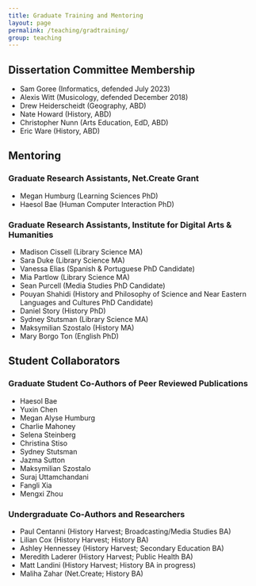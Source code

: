 ```yaml
---
title: Graduate Training and Mentoring
layout: page
permalink: /teaching/gradtraining/
group: teaching
---
```


## Dissertation Committee Membership

- Sam Goree (Informatics, defended July 2023)
- Alexis Witt (Musicology, defended December 2018)
- Drew Heiderscheidt (Geography, ABD)
- Nate Howard (History, ABD)
- Christopher Nunn (Arts Education, EdD, ABD)
- Eric Ware (History, ABD)

## Mentoring

### Graduate Research Assistants, Net.Create Grant

- Megan Humburg (Learning Sciences PhD)
- Haesol Bae (Human Computer Interaction PhD)

### Graduate Research Assistants, Institute for Digital Arts & Humanities

- Madison Cissell (Library Science MA)
- Sara Duke (Library Science MA)
- Vanessa Elias (Spanish & Portuguese PhD Candidate)
- Mia Partlow (Library Science MA)
- Sean Purcell (Media Studies PhD Candidate)
- Pouyan Shahidi (History and Philosophy of Science and Near Eastern Languages and Cultures PhD Candidate)
- Daniel Story (History PhD)
- Sydney Stutsman (Library Science MA)
- Maksymilian Szostalo (History MA)
- Mary Borgo Ton (English PhD)

## Student Collaborators

### Graduate Student Co-Authors of Peer Reviewed Publications

- Haesol Bae
- Yuxin Chen
- Megan Alyse Humburg
- Charlie Mahoney
- Selena Steinberg
- Christina Stiso
- Sydney Stutsman
- Jazma Sutton
- Maksymilian Szostalo
- Suraj Uttamchandani
- Fangli Xia
- Mengxi Zhou

### Undergraduate Co-Authors and Researchers

- Paul Centanni (History Harvest; Broadcasting/Media Studies BA)
- Lilian Cox (History Harvest; History BA)
- Ashley Hennessey (History Harvest; Secondary Education BA)
- Meredith Laderer (History Harvest; Public Health BA)
- Matt Landini (History Harvest; History BA in progress)
- Maliha Zahar (Net.Create; History BA)